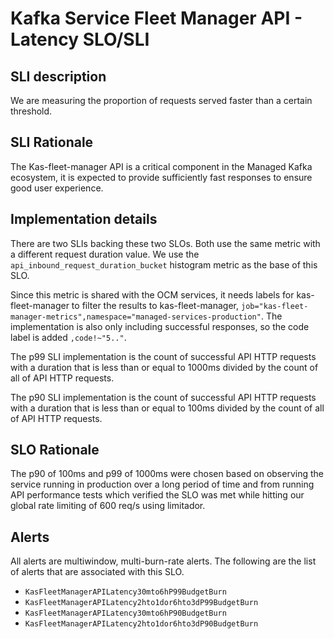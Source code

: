 # Kafka Service Fleet Manager API - Latency SLO/SLI

## SLI description
We are measuring the proportion of requests served faster than a certain threshold.

## SLI Rationale
The Kas-fleet-manager API is a critical component in the Managed Kafka ecosystem, it is expected to provide sufficiently fast responses to ensure good user experience.

## Implementation details
There are two SLIs backing these two SLOs. Both use the same metric with a different request duration value. We use the `api_inbound_request_duration_bucket` histogram metric as the base of this SLO. 

Since this metric is shared with the OCM services, it needs labels for kas-fleet-manager to filter the results to kas-fleet-manager, `job="kas-fleet-manager-metrics",namespace="managed-services-production"`. The implementation is also only including successful responses, so the code label is added `,code!~"5.."`.

The p99 SLI implementation is the count of successful API HTTP requests with a duration that is less than or equal to 1000ms divided by the count of all of API HTTP requests.

The p90 SLI implementation is the count of successful API HTTP requests with a duration that is less than or equal to 100ms divided by the count of all of API HTTP requests.

## SLO Rationale
The p90 of 100ms and p99 of 1000ms were chosen based on observing the service running in production over a long period of time and from running API performance tests which verified the SLO was met while hitting our global rate limiting of 600 req/s using limitador.

## Alerts
All alerts are multiwindow, multi-burn-rate alerts. The following are the list of alerts that are associated with this SLO.

- `KasFleetManagerAPILatency30mto6hP99BudgetBurn`
- `KasFleetManagerAPILatency2hto1dor6hto3dP99BudgetBurn`
- `KasFleetManagerAPILatency30mto6hP90BudgetBurn`
- `KasFleetManagerAPILatency2hto1dor6hto3dP90BudgetBurn`
  
